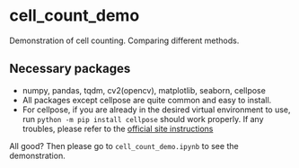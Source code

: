 # cell_count_demo
Demonstration of cell counting. Comparing different methods.


## Necessary packages
- numpy, pandas, tqdm, cv2(opencv), matplotlib, seaborn, cellpose
- All packages except cellpose are quite common and easy to install.
- For cellpose, if you are already in the desired virtual environment to use, run `python -m pip install cellpose` should work properly. If any troubles, please refer to the [official site instructions](https://github.com/MouseLand/cellpose?tab=readme-ov-file#installation)

All good? Then please go to `cell_count_demo.ipynb` to see the demonstration.


